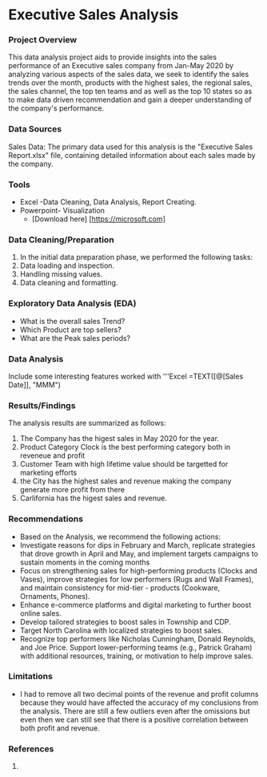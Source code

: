 # Executive Sales Analysis


### Project Overview

This data analysis project aids to provide insights into the sales performance of an Executive sales company from Jan-May 2020 by analyzing various aspects of the sales data, we seek to identify the sales trends over the month, products with the highest sales, the regional sales, the sales channel, the top ten teams and as well as the top 10 states so as to make data driven recommendation and gain a deeper understanding of the company's performance.

### Data Sources

Sales Data: The primary data used for this analysis is the "Executive Sales Report.xlsx" file, containing detailed information about each sales made by the company. 

### Tools 

- Excel -Data Cleaning, Data Analysis, Report Creating.
- Powerpoint- Visualization
  -  [Download here] [https://microsoft.com]

### Data Cleaning/Preparation

1. In the initial data preparation phase, we performed the following tasks:
2. Data loading and inspection.
3. Handling missing values.
4. Data cleaning and formatting.

### Exploratory Data Analysis  (EDA)

- What is the overall sales Trend?
- Which Product are top sellers?
- What are the Peak sales periods?

### Data Analysis

Include some interesting features worked with
'''Excel
=TEXT([@[Sales Date]], "MMM")

### Results/Findings

The analysis results are summarized as follows:
1. The Company has the higest sales in May 2020 for the year.
2. Product Category Clock is the best performing category both in reveneue and profit
3. Customer Team with high lifetime value should be targetted for marketing efforts
4. the City has the highest sales and revenue making the company generate more profit from there
5. Carlifornia has the higest sales and revenue.

### Recommendations

- Based on the Analysis, we recommend the following actions:
- Investigate reasons for dips in February and March, replicate strategies that drove growth in April and May, and implement targets campaigns to sustain moments in the coming months
- Focus on strengthening sales for high-performing products (Clocks and Vases), improve strategies for low performers (Rugs and Wall Frames), and maintain consistency for mid-tier - products (Cookware, Ornaments, Phones).
- Enhance e-commerce platforms and digital marketing to further boost online sales.
- Develop tailored strategies to boost sales in Township and CDP.
- Target North Carolina with localized strategies to boost sales.
- Recognize top performers like Nicholas Cunningham, Donald Reynolds, and Joe Price. Support lower-performing teams (e.g., Patrick Graham) with additional resources, training, or motivation to help improve sales.

### Limitations

- I had to remove all two decimal points of the revenue and profit columns because they would have affected the accuracy of my conclusions from the analysis. There are still a few outliers even after the omissions but even then we can still see that there is a positive correlation between both profit and revenue.

### References

1. 
